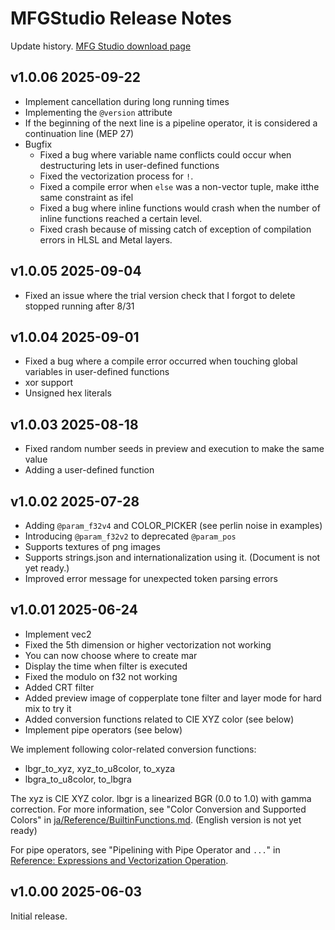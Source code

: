 # MFGStudio Release Notes

Update history. [MFG Studio download page](https://modernfilterlanguageforgpu.org/download/)

## v1.0.06 2025-09-22

- Implement cancellation during long running times
- Implementing the `@version` attribute
- If the beginning of the next line is a pipeline operator, it is considered a continuation line (MEP 27)
- Bugfix
  - Fixed a bug where variable name conflicts could occur when destructuring lets in user-defined functions
  - Fixed the vectorization process for `!`.
  - Fixed a compile error when `else` was a non-vector tuple, make itthe same constraint as ifel
  - Fixed a bug where inline functions would crash when the number of inline functions reached a certain level.
  - Fixed crash because of missing catch of exception of compilation errors in HLSL and Metal layers.

## v1.0.05 2025-09-04

- Fixed an issue where the trial version check that I forgot to delete stopped running after 8/31

## v1.0.04 2025-09-01

- Fixed a bug where a compile error occurred when touching global variables in user-defined functions
- xor support
- Unsigned hex literals

## v1.0.03 2025-08-18

- Fixed random number seeds in preview and execution to make the same value
- Adding a user-defined function

## v1.0.02 2025-07-28

- Adding `@param_f32v4` and COLOR_PICKER (see perlin noise in examples)
- Introducing `@param_f32v2` to deprecated `@param_pos`
- Supports textures of png images
- Supports strings.json and internationalization using it. (Document is not yet ready.)
- Improved error message for unexpected token parsing errors

## v1.0.01 2025-06-24

- Implement vec2
- Fixed the 5th dimension or higher vectorization not working
- You can now choose where to create mar
- Display the time when filter is executed
- Fixed the modulo on f32 not working
- Added CRT filter
- Added preview image of copperplate tone filter and layer mode for hard mix to try it
- Added conversion functions related to CIE XYZ color (see below)
- Implement pipe operators (see below)

We implement following color-related conversion functions:

- lbgr_to_xyz, xyz_to_u8color, to_xyza
- lbgra_to_u8color, to_lbgra

The xyz is CIE XYZ color. lbgr is a linearized BGR (0.0 to 1.0) with gamma correction.
For more information, see "Color Conversion and Supported Colors" in [ja/Reference/BuiltinFunctions.md](../ja/Reference/BuiltinFunctions.md). (English version is not yet ready)

For pipe operators, see "Pipelining with Pipe Operator and `...`" in [Reference: Expressions and Vectorization Operation](Reference/Expression.md).

## v1.0.00 2025-06-03

Initial release.